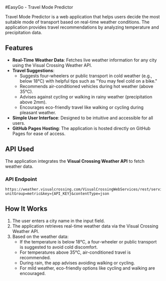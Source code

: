 #EasyGo - Travel Mode Predictor

Travel Mode Predictor is a web application that helps users decide the most suitable mode of transport based on real-time weather conditions. The application provides travel recommendations by analyzing temperature and precipitation data.

## Features
- **Real-Time Weather Data**: Fetches live weather information for any city using the Visual Crossing Weather API.
- **Travel Suggestions**: 
  - Suggests four-wheelers or public transport in cold weather (e.g., below 18°C) with helpful tips such as "You may feel cold on a bike."
  - Recommends air-conditioned vehicles during hot weather (above 35°C).
  - Advises against cycling or walking in rainy weather (precipitation above 2mm).
  - Encourages eco-friendly travel like walking or cycling during pleasant weather.
- **Simple User Interface**: Designed to be intuitive and accessible for all users.
- **GitHub Pages Hosting**: The application is hosted directly on GitHub Pages for ease of access.

## API Used
The application integrates the **Visual Crossing Weather API** to fetch weather data.

### API Endpoint
```
https://weather.visualcrossing.com/VisualCrossingWebServices/rest/services/timeline/{city}?unitGroup=metric&key={API_KEY}&contentType=json
```

## How It Works
1. The user enters a city name in the input field.
2. The application retrieves real-time weather data via the Visual Crossing Weather API.
3. Based on the weather data:
   - If the temperature is below 18°C, a four-wheeler or public transport is suggested to avoid cold discomfort.
   - For temperatures above 35°C, air-conditioned travel is recommended.
   - During rain, the app advises avoiding walking or cycling.
   - For mild weather, eco-friendly options like cycling and walking are encouraged.
